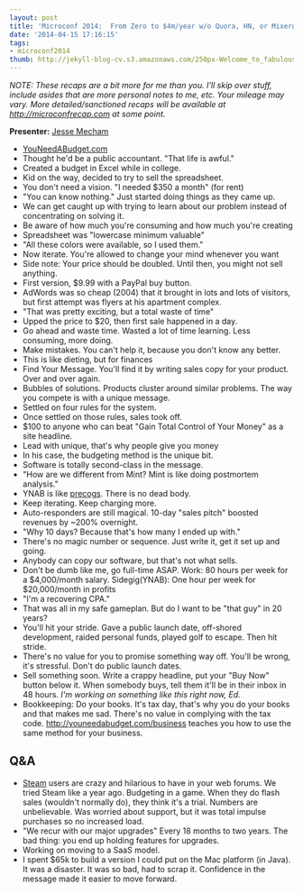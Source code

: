 ```yaml
---
layout: post
title: 'Microconf 2014:  From Zero to $4m/year w/o Quora, HN, or Mixergy'
date: '2014-04-15 17:16:15'
tags:
- microconf2014
thumb: http://jekyll-blog-cv.s3.amazonaws.com/250px-Welcome_to_fabulous_las_vegas_sign.jpg
---
```


_NOTE: These recaps are a bit more for me than you. I’ll skip over stuff, include asides that are more personal notes to me, etc. Your mileage may vary. More detailed/sanctioned recaps will be available at http://microconfrecap.com at some point._

**Presenter:** [Jesse Mecham][2410-001]

* [YouNeedABudget.com](http://www.youneedabudget.com)
* Thought he'd be a public accountant. "That life is awful."
* Created a budget in Excel while in college.
* Kid on the way, decided to try to sell the spreadsheet.
* You don't need a vision. "I needed $350 a month" (for rent)
* "You can know nothing." Just started doing things as they came up.
* We can get caught up with trying to learn about our problem instead of concentrating on solving it.
* Be aware of how much you're consuming and how much you're creating
* Spreadsheet was "lowercase minimum valuable"
* "All these colors were available, so I used them."
* Now iterate. You're allowed to change your mind whenever you want
* Side note: Your price should be doubled. Until then, you might not sell anything.
* First version, $9.99 with a PayPal buy button.
* AdWords was so cheap (2004) that it brought in lots and lots of visitors, but first attempt was flyers at his apartment complex.
* "That was pretty exciting, but a total waste of time"
* Upped the price to $20, then first sale happened in a day.
* Go ahead and waste time. Wasted a lot of time learning. Less consuming, more doing.
* Make mistakes. You can't help it, because you don't know any better.
* This is like dieting, but for finances
* Find Your Message. You'll find it by writing sales copy for your product. Over and over again.
* Bubbles of solutions. Products cluster around similar problems. The way you compete is with a unique message.
* Settled on four rules for the system.
* Once settled on those rules, sales took off.
* $100 to anyone who can beat "Gain Total Control of Your Money" as a site headline.
* Lead with unique, that's why people give you money
* In his case, the budgeting method is the unique bit.
* Software is totally second-class in the message.
* "How are we different from Mint? Mint is like doing postmortem analysis."
* YNAB is like [precogs][2410-002]. There is no dead body.
* Keep iterating. Keep charging more.
* Auto-responders are still magical. 10-day "sales pitch" boosted revenues by ~200% overnight.
* "Why 10 days? Because that's how many I ended up with."
* There's no magic number or sequence. Just write it, get it set up and going.
* Anybody can copy our software, but that's not what sells.
* Don't be dumb like me, go full-time ASAP. Work: 80 hours per week for a $4,000/month salary. Sidegig(YNAB): One hour per week for $20,000/month in profits
* "I'm a recovering CPA."
* That was all in my safe gameplan. But do I want to be "that guy" in 20 years?
* You'll hit your stride. Gave a public launch date, off-shored development, raided personal funds, played golf to escape. Then hit stride.
* There's no value for you to promise something way off. You'll be wrong, it's stressful. Don't do public launch dates.
* Sell something soon. Write a crappy headline, put your "Buy Now" button below it. When somebody buys, tell them it'll be in their inbox in 48 hours. _I'm working on something like this right now, Ed._
* Bookkeeping: Do your books. It's tax day, that's why you do your books and that makes me sad. There's no value in complying with the tax code. <http://youneedabudget.com/business> teaches you how to use the same method for your business.

## Q&A

* [Steam][2410-003] users are crazy and hilarious to have in your web forums. We tried Steam like a year ago. Budgeting in a game. When they do flash sales (wouldn't normally do), they think it's a trial. Numbers are unbelievable. Was worried about support, but it was total impulse purchases so no increased load.
* "We recur with our major upgrades" Every 18 months to two years. The bad thing: you end up holding features for upgrades.
* Working on moving to a SaaS model.
* I spent $65k to build a version I could put on the Mac platform (in Java). It was a disaster. It was so bad, had to scrap it. Confidence in the message made it easier to move forward. 

[2410-001]: https://twitter.com/jessemecham
[2410-002]: http://en.wikipedia.org/wiki/Minority_Report_(film)
[2410-003]: http://store.steampowered.com/
